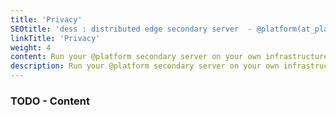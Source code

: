 ```yaml
---
title: 'Privacy'
SEOtitle: 'dess : distributed edge secondary server  - @platform(at_platform or AtPlatform)'
linkTitle: 'Privacy'
weight: 4
content: Run your @platform secondary server on your own infrastructure
description: Run your @platform secondary server on your own infrastructure
---
```



### TODO - Content